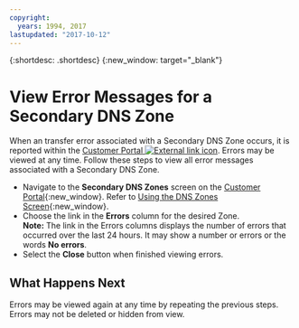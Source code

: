 ```yaml
---
copyright:
  years: 1994, 2017
lastupdated: "2017-10-12"
---
```


{:shortdesc: .shortdesc}
{:new_window: target="_blank"}

# View Error Messages for a Secondary DNS Zone

When an transfer error associated with a Secondary DNS Zone occurs, it is reported within the [Customer Portal ![External link icon](../../icons/launch-glyph.svg "External link icon")](https://control.softlayer.com/). Errors may be viewed at any time. Follow these steps to view all error messages associated with a Secondary DNS Zone.

* Navigate to the **Secondary DNS Zones** screen on the [Customer Portal](https://control.softlayer.com/){:new_window}. Refer to [Using the DNS Zones Screen](use-dns-zones-screen.html){:new_window}.
* Choose the link in the **Errors** column for the desired Zone.<br/>**Note:** The link in the Errors columns displays the number of errors that occurred over the last 24 hours. It may show a number or errors or the words **No errors**.
* Select the **Close** button when finished viewing errors.

## What Happens Next
Errors may be viewed again at any time by repeating the previous steps. Errors may not be deleted or hidden from view.
